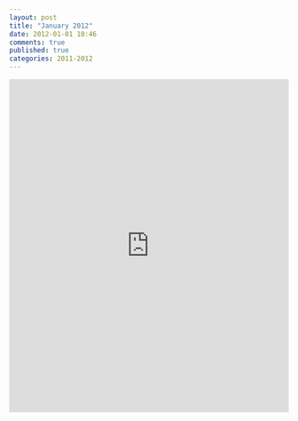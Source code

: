 ```yaml
---
layout: post
title: "January 2012"
date: 2012-01-01 10:46
comments: true
published: true
categories: 2011-2012
---
```


<iframe class="scribd_iframe_embed" src="http://www.scribd.com/embeds/97310738/content?start_page=1&view_mode=list&access_key=key-20g3fqk987ezl1cxl1w5" data-auto-height="true" data-aspect-ratio="0.772727272727273" scrolling="no" id="doc_54636" width="100%" height="600" frameborder="0"></iframe>
